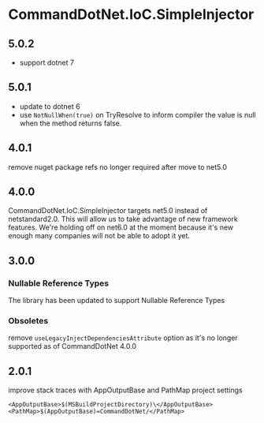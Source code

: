 # CommandDotNet.IoC.SimpleInjector

## 5.0.2

* support dotnet 7

## 5.0.1

* update to dotnet 6
* use `NotNullWhen(true)` on TryResolve to inform compiler the value is null when the method returns false.

## 4.0.1

remove nuget package refs no longer required after move to net5.0

## 4.0.0

CommandDotNet.IoC.SimpleInjector targets net5.0 instead of netstandard2.0.  This will allow us to take advantage of new framework features.
We're holding off on net6.0 at the moment because it's new enough many companies will not be able to adopt it yet.

## 3.0.0

### Nullable Reference Types

The library has been updated to support Nullable Reference Types

### Obsoletes

remove `useLegacyInjectDependenciesAttribute` option as it's no longer supported as of CommandDotNet 4.0.0

## 2.0.1

improve stack traces with AppOutputBase and PathMap project settings
```
<AppOutputBase>$(MSBuildProjectDirectory)\</AppOutputBase>
<PathMap>$(AppOutputBase)=CommandDotNet/</PathMap>
```
